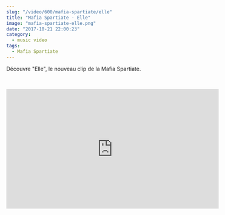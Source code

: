 ```yaml
--- 
slug: "/video/600/mafia-spartiate/elle"
title: "Mafia Spartiate - Elle"
image: "mafia-spartiate-elle.png"
date: "2017-10-21 22:00:23"
category:
  - music video
tags:
  - Mafia Spartiate
---
```

<p>Découvre "Elle", le nouveau clip de la Mafia Spartiate.</p><br/><p><iframe width="560" height="315" src="https://www.youtube.com/embed/FNnywGCQo6k" frameborder="0" allowfullscreen></iframe></p>